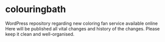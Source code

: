 # colouringbath
WordPress repository regarding new coloring fan service available online
Here will be published all vital changes and history of the changes.
Please keep it clean and well-organised.
